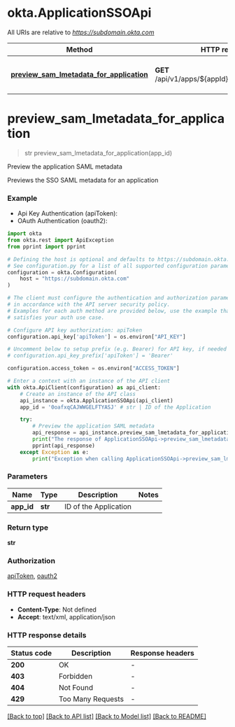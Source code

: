 # okta.ApplicationSSOApi

All URIs are relative to *https://subdomain.okta.com*

Method | HTTP request | Description
------------- | ------------- | -------------
[**preview_sam_lmetadata_for_application**](ApplicationSSOApi.md#preview_sam_lmetadata_for_application) | **GET** /api/v1/apps/${appId}/sso/saml/metadata | Preview the application SAML metadata


# **preview_sam_lmetadata_for_application**
> str preview_sam_lmetadata_for_application(app_id)

Preview the application SAML metadata

Previews the SSO SAML metadata for an application

### Example

* Api Key Authentication (apiToken):
* OAuth Authentication (oauth2):

```python
import okta
from okta.rest import ApiException
from pprint import pprint

# Defining the host is optional and defaults to https://subdomain.okta.com
# See configuration.py for a list of all supported configuration parameters.
configuration = okta.Configuration(
    host = "https://subdomain.okta.com"
)

# The client must configure the authentication and authorization parameters
# in accordance with the API server security policy.
# Examples for each auth method are provided below, use the example that
# satisfies your auth use case.

# Configure API key authorization: apiToken
configuration.api_key['apiToken'] = os.environ["API_KEY"]

# Uncomment below to setup prefix (e.g. Bearer) for API key, if needed
# configuration.api_key_prefix['apiToken'] = 'Bearer'

configuration.access_token = os.environ["ACCESS_TOKEN"]

# Enter a context with an instance of the API client
with okta.ApiClient(configuration) as api_client:
    # Create an instance of the API class
    api_instance = okta.ApplicationSSOApi(api_client)
    app_id = '0oafxqCAJWWGELFTYASJ' # str | ID of the Application

    try:
        # Preview the application SAML metadata
        api_response = api_instance.preview_sam_lmetadata_for_application(app_id)
        print("The response of ApplicationSSOApi->preview_sam_lmetadata_for_application:\n")
        pprint(api_response)
    except Exception as e:
        print("Exception when calling ApplicationSSOApi->preview_sam_lmetadata_for_application: %s\n" % e)
```



### Parameters


Name | Type | Description  | Notes
------------- | ------------- | ------------- | -------------
 **app_id** | **str**| ID of the Application | 

### Return type

**str**

### Authorization

[apiToken](../README.md#apiToken), [oauth2](../README.md#oauth2)

### HTTP request headers

 - **Content-Type**: Not defined
 - **Accept**: text/xml, application/json

### HTTP response details

| Status code | Description | Response headers |
|-------------|-------------|------------------|
**200** | OK |  -  |
**403** | Forbidden |  -  |
**404** | Not Found |  -  |
**429** | Too Many Requests |  -  |

[[Back to top]](#) [[Back to API list]](../README.md#documentation-for-api-endpoints) [[Back to Model list]](../README.md#documentation-for-models) [[Back to README]](../README.md)

